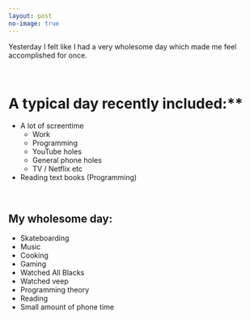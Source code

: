 ```yaml
---
layout: post
no-image: true
---
```


Yesterday I felt like I had a very wholesome day which made me feel accomplished for once. 

<br>

# A typical day recently included:**
- A lot of screentime
    - Work
    - Programming
    - YouTube holes
    - General phone holes
    - TV / Netflix etc
- Reading text books (Programming)

<br>
    
## My wholesome day:
- Skateboarding
- Music 
- Cooking 
- Gaming 
- Watched All Blacks
- Watched veep 
- Programming theory 
- Reading 
- Small amount of phone time